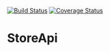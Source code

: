 [![Build Status](https://travis-ci.org/3Nakajugo/StoreApi.svg?branch=develop)](https://travis-ci.org/3Nakajugo/StoreApi)
[![Coverage Status](https://coveralls.io/repos/github/3Nakajugo/StoreApi/badge.svg?branch=develop)](https://coveralls.io/github/3Nakajugo/StoreApi?branch=develop)
# StoreApi
